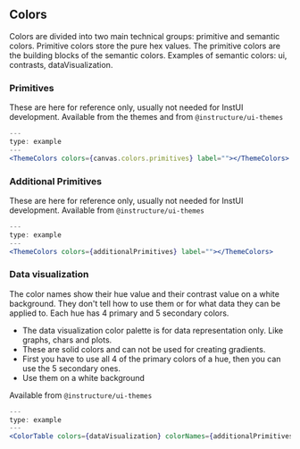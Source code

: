 
## Colors

Colors are divided into two main technical groups: primitive and semantic colors. Primitive colors store the pure hex values. The primitive colors are the building blocks of the semantic colors. Examples of semantic colors: ui, contrasts, dataVisualization.

### Primitives

These are here for reference only, usually not needed for InstUI development. Available from the themes and from `@instructure/ui-themes`

```jsx
---
type: example
---
<ThemeColors colors={canvas.colors.primitives} label=""></ThemeColors>
```

### Additional Primitives

These are here for reference only, usually not needed for InstUI development. Available from `@instructure/ui-themes`

```jsx
---
type: example
---
<ThemeColors colors={additionalPrimitives} label=""></ThemeColors>
```

### Data visualization

The color names show their hue value and their contrast value on a white background. They don't tell how to use them or for what data they can be applied to. Each hue has 4 primary and 5 secondary colors.

- The data visualization color palette is for data representation only. Like graphs, chars and plots.
- These are solid colors and can not be used for creating gradients.
- First you have to use all 4 of the primary colors of a hue, then you can use the 5 secondary ones.
- Use them on a white background

Available from `@instructure/ui-themes`

```jsx
---
type: example
---
<ColorTable colors={dataVisualization} colorNames={additionalPrimitives}></ColorTable>
```


